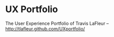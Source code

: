 UX Portfolio
============

The User Experience Portfolio of Travis LaFleur – http://tlafleur.github.com/UXportfolio/
